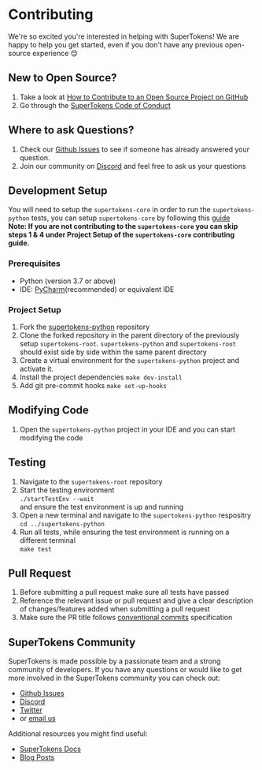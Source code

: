 # Contributing

We're so excited you're interested in helping with SuperTokens! We are happy to help you get started, even if you don't have any previous open-source experience :blush:

## New to Open Source?

1. Take a look at [How to Contribute to an Open Source Project on GitHub](https://egghead.io/courses/how-to-contribute-to-an-open-source-project-on-github)
2. Go through the [SuperTokens Code of Conduct](https://github.com/supertokens/supertokens-python/blob/master/CODE_OF_CONDUCT.md)

## Where to ask Questions?

1. Check our [Github Issues](https://github.com/supertokens/supertokens-python/issues) to see if someone has already answered your question.
2. Join our community on [Discord](https://supertokens.io/discord) and feel free to ask us your questions

## Development Setup

You will need to setup the `supertokens-core` in order to run the `supertokens-python` tests, you can setup `supertokens-core` by following this [guide](https://github.com/supertokens/supertokens-core/blob/master/CONTRIBUTING.md#development-setup)  
**Note: If you are not contributing to the `supertokens-core` you can skip steps 1 & 4 under Project Setup of the `supertokens-core` contributing guide.**

### Prerequisites

-   Python (version 3.7 or above)
-   IDE: [PyCharm](https://www.jetbrains.com/pycharm/download)(recommended) or equivalent IDE

### Project Setup

1. Fork the [supertokens-python](https://github.com/supertokens/supertokens-python) repository
2. Clone the forked repository in the parent directory of the previously setup `supertokens-root`.
   `supertokens-python` and `supertokens-root` should exist side by side within the same parent directory
3. Create a virtual environment for the `supertokens-python` project and activate it.
4. Install the project dependencies
   `make dev-install`
5. Add git pre-commit hooks
   `make set-up-hooks`

## Modifying Code

1. Open the `supertokens-python` project in your IDE and you can start modifying the code

## Testing

1. Navigate to the `supertokens-root` repository
2. Start the testing environment  
   `./startTestEnv --wait`   
   and ensure the test environment is up and running
3. Open a new terminal and navigate to the `supertokens-python` respositry   
   `cd ../supertokens-python`
4. Run all tests, while ensuring the test environment is running on a different terminal   
   `make test`

## Pull Request

1. Before submitting a pull request make sure all tests have passed
2. Reference the relevant issue or pull request and give a clear description of changes/features added when submitting a pull request
3. Make sure the PR title follows [conventional commits](https://www.conventionalcommits.org/en/v1.0.0/) specification

## SuperTokens Community

SuperTokens is made possible by a passionate team and a strong community of developers. If you have any questions or would like to get more involved in the SuperTokens community you can check out:

-   [Github Issues](https://github.com/supertokens/supertokens-python/issues)
-   [Discord](https://supertokens.io/discord)
-   [Twitter](https://twitter.com/supertokensio)
-   or [email us](mailto:team@supertokens.io)

Additional resources you might find useful:

-   [SuperTokens Docs](https://supertokens.io/docs/community/getting-started/installation)
-   [Blog Posts](https://supertokens.io/blog/)